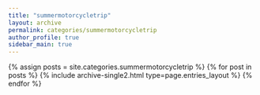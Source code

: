 ```yaml
---
title: "summermotorcycletrip"
layout: archive
permalink: categories/summermotorcycletrip
author_profile: true
sidebar_main: true
---
```


{% assign posts = site.categories.summermotorcycletrip %}
{% for post in posts %} {% include archive-single2.html type=page.entries_layout %} {% endfor %}